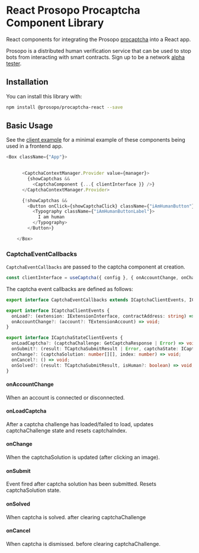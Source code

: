 # React Prosopo Procaptcha Component Library

React components for integrating the Prosopo [procaptcha](https://github.com/prosopo-io/procaptcha) into a React app.

Prosopo is a distributed human verification service that can be used to stop bots from interacting with smart contracts. Sign up to be a network [alpha tester](https://5b06hrhtlmh.typeform.com/to/vNpyOUfg).

## Installation

You can install this library with:

```bash
npm install @prosopo/procaptcha-react --save
```

## Basic Usage

See the [client example](https://github.com/prosopo-io/client-example) for a minimal example of these components being used in a frontend app.

```typescript
<Box className={"App"}>

  
      <CaptchaContextManager.Provider value={manager}>
        {showCaptchas &&
          <CaptchaComponent {...{ clientInterface }} />}
      </CaptchaContextManager.Provider>

      {!showCaptchas &&
        <Button onClick={showCaptchaClick} className={"iAmHumanButton"}>
          <Typography className={"iAmHumanButtonLabel"}>
            I am human
          </Typography>
        </Button>}

    </Box>
```

### CaptchaEventCallbacks

`CaptchaEventCallbacks` are passed to the captcha component at creation.

```typescript
const clientInterface = useCaptcha({ config }, { onAccountChange, onChange, onSubmit, onSolved, onCancel });
```

The captcha event callbacks are defined as follows:

```typescript
export interface CaptchaEventCallbacks extends ICaptchaClientEvents, ICaptchaStateClientEvents { }

export interface ICaptchaClientEvents {
  onLoad?: (extension: IExtensionInterface, contractAddress: string) => void;
  onAccountChange?: (account?: TExtensionAccount) => void;
}

export interface ICaptchaStateClientEvents {
  onLoadCaptcha?: (captchaChallenge: GetCaptchaResponse | Error) => void;
  onSubmit?: (result: TCaptchaSubmitResult | Error, captchaState: ICaptchaState) => void;
  onChange?: (captchaSolution: number[][], index: number) => void;
  onCancel?: () => void;
  onSolved?: (result: TCaptchaSubmitResult, isHuman?: boolean) => void;
}
```

#### onAccountChange

When an account is connected or disconnected.

#### onLoadCaptcha

After a captcha challenge has loaded/failed to load, updates captchaChallenge state and resets captchaIndex.

#### onChange

When the captchaSolution is updated (after clicking an image).

#### onSubmit

Event fired after captcha solution has been submitted. Resets captchaSolution state.

#### onSolved

When captcha is solved. after clearing captchaChallenge

#### onCancel

When captcha is dismissed. before clearing captchaChallenge.
